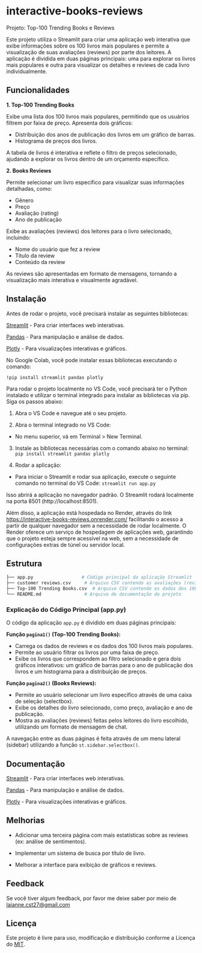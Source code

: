 # interactive-books-reviews

Projeto: Top-100 Trending Books e Reviews

Este projeto utiliza o Streamlit para criar uma aplicação web interativa que exibe informações sobre os 100 livros mais populares e permite a visualização de suas avaliações (reviews) por parte dos leitores. A aplicação é dividida em duas páginas principais: uma para explorar os livros mais populares e outra para visualizar os detalhes e reviews de cada livro individualmente.
## Funcionalidades

**1. Top-100 Trending Books**

Exibe uma lista dos 100 livros mais populares, permitindo que os usuários filtrem por faixa de preço. Apresenta dois gráficos:

- Distribuição dos anos de publicação dos livros em um gráfico de barras.
- Histograma de preços dos livros.

A tabela de livros é interativa e reflete o filtro de preços selecionado, ajudando a explorar os livros dentro de um orçamento específico.

**2. Books Reviews**

Permite selecionar um livro específico para visualizar suas informações detalhadas, como:
- Gênero
 - Preço
 - Avaliação (rating)
- Ano de publicação
 
Exibe as avaliações (reviews) dos leitores para o livro selecionado, incluindo:
- Nome do usuário que fez a review
- Título da review
- Conteúdo da review
 
As reviews são apresentadas em formato de mensagens, tornando a visualização mais interativa e visualmente agradável.

## Instalação

Antes de rodar o projeto, você precisará instalar as seguintes bibliotecas:

[Streamlit](https://docs.streamlit.io/) - Para criar interfaces web interativas.

[Pandas](https://pandas.pydata.org/docs/) - Para manipulação e análise de dados.

[Plotly](https://plotly.com/graphing-libraries/)  - Para visualizações interativas e gráficos.

No Google Colab, você pode instalar essas bibliotecas executando o comando:

```!pip install streamlit pandas plotly```

Para rodar o projeto localmente no VS Code, você precisará ter o Python instalado e utilizar o terminal integrado para instalar as bibliotecas via pip. Siga os passos abaixo:

1. Abra o VS Code e navegue até o seu projeto.

2. Abra o terminal integrado no VS Code:
- No menu superior, vá em Terminal > New Terminal.
3. Instale as bibliotecas necessárias com o comando abaixo no terminal:
```pip install streamlit pandas plotly```

4. Rodar a aplicação:

- Para iniciar o Streamlit e rodar sua aplicação, execute o seguinte comando no terminal do VS Code:
```streamlit run app.py```

Isso abrirá a aplicação no navegador padrão. O Streamlit rodará localmente na porta 8501 (http://localhost:8501).

Além disso, a aplicação está hospedada no Render, através do link https://interactive-books-reviews.onrender.com/ facilitando o acesso a partir de qualquer navegador sem a necessidade de rodar localmente. O Render oferece um serviço de hospedagem de aplicações web, garantindo que o projeto esteja sempre acessível na web, sem a necessidade de configurações extras de túnel ou servidor local.
## Estrutura

```bash
├── app.py                  # Código principal da aplicação Streamlit
├── customer reviews.csv     # Arquivo CSV contendo as avaliações (reviews) dos livros
├── Top-100 Trending Books.csv  # Arquivo CSV contendo os dados dos 100 livros mais populares
└── README.md                # Arquivo de documentação do projeto
```

### Explicação do Código Principal (app.py)

O código da aplicação ```app.py``` é dividido em duas páginas principais:

**Função ```pagina1()``` (Top-100 Trending Books):**

- Carrega os dados de reviews e os dados dos 100 livros mais populares.
- Permite ao usuário filtrar os livros por uma faixa de preço.
- Exibe os livros que correspondem ao filtro selecionado e gera dois gráficos interativos: um gráfico de barras para o ano de publicação dos livros e um histograma para a distribuição de preços.

**Função ```pagina2()``` (Books Reviews):**

- Permite ao usuário selecionar um livro específico através de uma caixa de seleção (selectbox).
- Exibe os detalhes do livro selecionado, como preço, avaliação e ano de publicação.
- Mostra as avaliações (reviews) feitas pelos leitores do livro escolhido, utilizando um formato de mensagem de chat.

A navegação entre as duas páginas é feita através de um menu lateral (sidebar) utilizando a função ```st.sidebar.selectbox()```.
## Documentação

[Streamlit](https://docs.streamlit.io/) - Para criar interfaces web interativas.

[Pandas](https://pandas.pydata.org/docs/) - Para manipulação e análise de dados.


[Plotly](https://plotly.com/graphing-libraries/)  - Para visualizações interativas e gráficos.

## Melhorias

- Adicionar uma terceira página com mais estatísticas sobre as reviews (ex: análise de sentimentos).

- Implementar um sistema de busca por título de livro.

- Melhorar a interface para exibição de gráficos e reviews.

## Feedback

Se você tiver algum feedback, por favor me deixe saber por meio de laianne.cst27@gmail.com


## Licença

Este projeto é livre para uso, modificação e distribuição conforme a Licença do [MIT](https://choosealicense.com/licenses/mit/).

